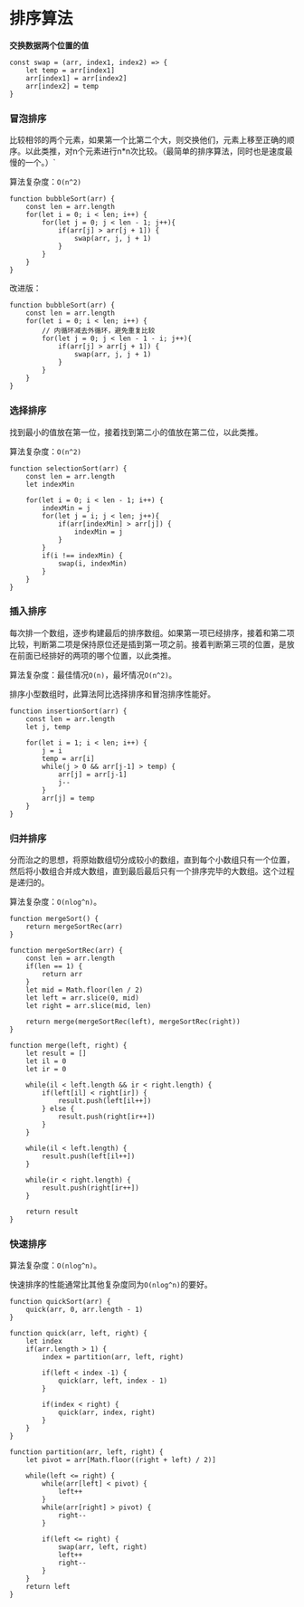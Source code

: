# 排序算法

**交换数据两个位置的值**
```
const swap = (arr, index1, index2) => {
    let temp = arr[index1]
    arr[index1] = arr[index2]
    arr[index2] = temp
}
```

### 冒泡排序

比较相邻的两个元素，如果第一个比第二个大，则交换他们，元素上移至正确的顺序。以此类推，对n个元素进行n*n次比较。（最简单的排序算法，同时也是速度最慢的一个。）`

算法复杂度：`O(n^2)`

```
function bubbleSort(arr) {
    const len = arr.length
    for(let i = 0; i < len; i++) {
        for(let j = 0; j < len - 1; j++){
            if(arr[j] > arr[j + 1]) {
                swap(arr, j, j + 1)
            }
        }
    }
}
```
改进版：
```
function bubbleSort(arr) {
    const len = arr.length
    for(let i = 0; i < len; i++) {
        // 内循环减去外循环，避免重复比较
        for(let j = 0; j < len - 1 - i; j++){
            if(arr[j] > arr[j + 1]) {
                swap(arr, j, j + 1)
            }
        }
    }
}
```
### 选择排序

找到最小的值放在第一位，接着找到第二小的值放在第二位，以此类推。

算法复杂度：`O(n^2)`

```
function selectionSort(arr) {
    const len = arr.length
    let indexMin

    for(let i = 0; i < len - 1; i++) {
        indexMin = j
        for(let j = i; j < len; j++){
            if(arr[indexMin] > arr[j]) {
                indexMin = j
            }
        }
        if(i !== indexMin) {
            swap(i, indexMin)
        }
    }
}
```

### 插入排序

每次排一个数组，逐步构建最后的排序数组。如果第一项已经排序，接着和第二项比较，判断第二项是保持原位还是插到第一项之前。接着判断第三项的位置，是放在前面已经排好的两项的哪个位置，以此类推。

算法复杂度：最佳情况`O(n)`，最坏情况`O(n^2)`。

排序小型数组时，此算法阿比选择排序和冒泡排序性能好。
```
function insertionSort(arr) {
    const len = arr.length
    let j, temp

    for(let i = 1; i < len; i++) {
        j = i
        temp = arr[i]
        while(j > 0 && arr[j-1] > temp) {
            arr[j] = arr[j-1]
            j--
        }
        arr[j] = temp
    }
}
```

### 归并排序

分而治之的思想，将原始数组切分成较小的数组，直到每个小数组只有一个位置，然后将小数组合并成大数组，直到最后最后只有一个排序完毕的大数组。这个过程是递归的。

算法复杂度：`O(nlog^n)`。

```
function mergeSort() {
    return mergeSortRec(arr)
}

function mergeSortRec(arr) {
    const len = arr.length
    if(len == 1) {
        return arr
    }
    let mid = Math.floor(len / 2)
    let left = arr.slice(0, mid)
    let right = arr.slice(mid, len)

    return merge(mergeSortRec(left), mergeSortRec(right))
}

function merge(left, right) {
    let result = []
    let il = 0
    let ir = 0

    while(il < left.length && ir < right.length) {
        if(left[il] < right[ir]) {
            result.push(left[il++])
        } else {
            result.push(right[ir++])
        }
    }

    while(il < left.length) {
        result.push(left[il++])
    }

    while(ir < right.length) {
        result.push(right[ir++])
    }

    return result
}

```

### 快速排序

算法复杂度：`O(nlog^n)`。

快速排序的性能通常比其他复杂度同为`O(nlog^n)`的要好。

```
function quickSort(arr) {
    quick(arr, 0, arr.length - 1)
}

function quick(arr, left, right) {
    let index
    if(arr.length > 1) {
        index = partition(arr, left, right)

        if(left < index -1) {
            quick(arr, left, index - 1)
        }

        if(index < right) {
            quick(arr, index, right)
        }
    }
}

function partition(arr, left, right) {
    let pivot = arr[Math.floor((right + left) / 2)]

    while(left <= right) {
        while(arr[left] < pivot) {
            left++
        }
        while(arr[right] > pivot) {
            right--
        }

        if(left <= right) {
            swap(arr, left, right)
            left++
            right--
        }
    }
    return left
}
```
